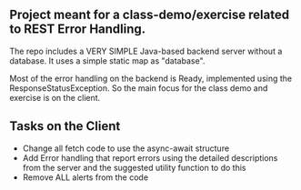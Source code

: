 ## Project meant for a class-demo/exercise related to REST Error Handling.

The repo includes a VERY SIMPLE Java-based backend server without a database. It uses a simple static map as "database".

Most of the error handling on the backend is Ready, implemented using the ResponseStatusException. So the main focus for the class demo and exercise is on the client.


## Tasks on the Client

- Change all fetch code to use the async-await structure
- Add Error handling that report errors using the detailed descriptions from the server and the suggested utility function to do this
- Remove ALL alerts from the code

